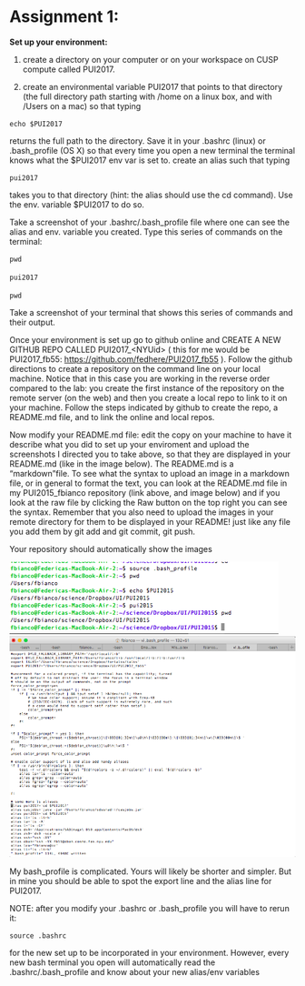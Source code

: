 # Assignment 1: 

**Set up your environment:**

1. create a directory on your computer or on your workspace on CUSP compute called PUI2017. 

2. create an environmental variable PUI2017 that points to that directory (the full directory path starting with /home on a linux box, and with /Users on a mac) so that typing 

```
echo $PUI2017
```
returns the full path to the directory. Save  it in your .bashrc (linux) or .bash_profile (OS X) so that every time you open a new terminal the terminal knows what the $PUI2017 env var is set to.
create an alias such that typing 

```
pui2017
```
takes you to that directory (hint: the alias should use the cd command). Use the env. variable $PUI2017 to do so. 

Take a screenshot of your .bashrc/.bash_profile file where one can see the alias and env. variable you created. Type this series of commands on the terminal:

``` 
pwd

pui2017

pwd
```
Take a screenshot of your terminal that shows this series of commands and their output. 

Once your environment is set up go to github online and CREATE A NEW GITHUB REPO CALLED PUI2017_\<NYUid\> ( this for me would be PUI2017_fb55: https://github.com/fedhere/PUI2017_fb55 ). Follow the github directions to create a repository on the command line on your local machine.  Notice that in this case you are working in the reverse order compared to the lab: you create the first instance of the repository on the remote server (on the web) and then you create a local repo to link to it on your machine. Follow the steps indicated by github to create the repo, a README.md file, and to link the online and local repos. 

Now modify your README.md file: edit the copy on your machine to have it describe what you did to set up your enviroment and upload the screenshots I directed you to take above, so that they are displayed in your README.md (like in the image below). The README.md is a “markdown”file. To see what the syntax to upload an image in a markdown file, or in general to format the text, you can look at the README.md file in my PUI2015_fbianco repository (link above, and image below) and if you look at the raw file by clicking the Raw button on the top right you can see the syntax. 
Remember that you also need to upload the images in your remote directory for them to be displayed in your README! just like any file you add them by git add and git commit, git push.

Your repository should automatically show the images 

![Alt text](screenShots/setup_env.png)
![Alt text](screenShots/fbianco_bash.png)

My bash_profile is complicated. Yours will likely be shorter and simpler. But in mine you should be able to spot the export line and the alias line for PUI2017.


NOTE: after you modify your .bashrc or .bash_profile you will have to rerun it: 
```
source .bashrc 
```

for the new set up to be incorporated in your environment. However, every new bash terminal you open will automatically read the .bashrc/.bash_profile and know about your new alias/env variables
